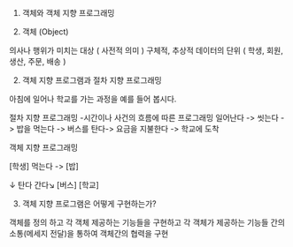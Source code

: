 01. 객체와 객체 지향 프로그래밍

1. 객체 (Object)

의사나 행위가 미치는 대상 ( 사전적 의미 )
구체적, 추상적 데이터의 단위 ( 학생, 회원, 생산, 주문, 배송 )



2. 객체 지향 프로그램과 절차 지향 프로그래밍

아침에 일어나 학교를 가는 과정을 예를 들어 봅시다.

절차 지향 프로그래밍
-시간이나 사건의 흐름에 따른 프로그래밍
일어난다 -> 씻는다 -> 밥을 먹는다 -> 버스를 탄다-> 요금을 지불한다 -> 학교에 도착


객체 지향 프로그래밍

[학생]        먹는다 -> [밥]


   ↓ 탄다        간다↘
[버스]                      [학교]

3. 객체 지향 프로그램은 어떻게 구현하는가?

객체를 정의 하고
각 객체 제공하는 기능들을 구현하고
각 객체가 제공하는 기능들 간의 소통(메세지 전달)을 통하여 객체간의 협력을 구현
